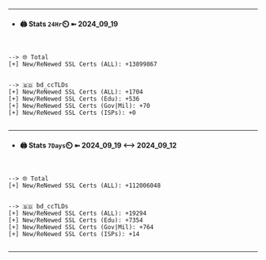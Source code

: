 

---
- #### 🖨️ **Stats** `24Hr`⏲️ ➼ 2024_09_19
```console


--> 🌐 Total
[+] New/ReNewed SSL Certs (ALL): +13899867


--> 🇧🇩 bd_ccTLDs
[+] New/ReNewed SSL Certs (ALL): +1704
[+] New/ReNewed SSL Certs (Edu): +536
[+] New/ReNewed SSL Certs (Gov|Mil): +70
[+] New/ReNewed SSL Certs (ISPs): +0


```

---
- #### 🖨️ **Stats** `7Days`⏲️ ➼ 2024_09_19 <--> 2024_09_12
```console


--> 🌐 Total
[+] New/ReNewed SSL Certs (ALL): +112006048


--> 🇧🇩 bd_ccTLDs
[+] New/ReNewed SSL Certs (ALL): +19294
[+] New/ReNewed SSL Certs (Edu): +7354
[+] New/ReNewed SSL Certs (Gov|Mil): +764
[+] New/ReNewed SSL Certs (ISPs): +14


```

---

